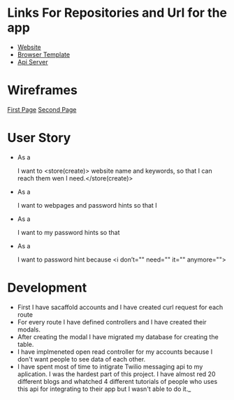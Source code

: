 # Links For Repositories and Url for the app

- [Website](https://wilsonkaya.github.io/password-reminder-frontend/)
- [Browser Template](https://github.com/wilsonkaya/password-reminder-frontend)
- [Api Server](https://github.com/wilsonkaya/password-reminder)

# Wireframes

[First Page](http://imgur.com/a/oKY4X)
[Second Page](http://imgur.com/a/lTE7K)

# User Story

- As a

  <user> I want to <store(create)> website name and keywords, so that I can
  reach them wen I need.</store(create)></user>

- As a

  <user> I want to <index> webpages and password hints so that I <can remember="" my="" passwords="">
  </can></index></user>

- As a

  <user> I want to <update> my password hints so that <they will="" be="" more="" actual="">
  </they></update></user>

- As a

  <user> I want to <delete> password hint because <i don’t="" need="" it="" anymore=""></i></delete></user>




# Development

- First I have sacaffold accounts and I have created curl request for each route
- For every route I have defined controllers and I have created their modals.
- After creating the modal I have migrated my database for creating the table.
- I have implmeneted open read controller for my accounts because I don't want people to see data of each other.
- I have spent most of time to intigrate Twilio messaging api to my aplication. I was the hardest part of this project. I have almost red 20 different blogs and whatched 4 different tutorials of people who uses this api for integrating to their app but I wasn't able to do it._
